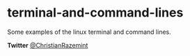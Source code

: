 # terminal-and-command-lines
Some examples of the linux terminal and command lines.

**Twitter** [@ChristianRazemint](twitter.com/ChrisRazemint)
